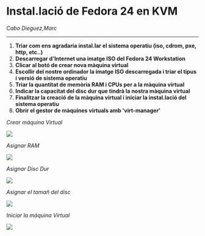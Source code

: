 # Instal.lació de Fedora 24 en KVM   
*Cabo Dieguez,Marc*   
***

1. **Triar com ens agradaria instal.lar el sistema operatiu (iso, cdrom, pxe, http, etc..)**
2. **Descarregar d'Internet una imatge ISO del Fedora 24 Workstation**
3. **Clicar al botó de crear nova màquina virtual**
4. **Escollir del nostre ordinador la imatge ISO descarregada i triar el tipus i versió de sistema operatiu**
5. **Triar la quantitat de memòria RAM i CPUs per a la màquina virtual**
6. **Indicar la capacitat del disc dur que tindrà la nostra màquina virtual**
7. **Finalitzar la creació de la màquina virtual i iniciar la instal.lació del sistema operatiu**
8. **Obrir el gestor de màquines virtuals amb 'virt-manager'**

*Crear máquina Virtual*

![](https://i2.wp.com/bitelia.hipertextual.com/files/2013/11/crear-una-m%C3%A1quina-virtual-800x550.jpg?resize=800%2C550)

*Asignar RAM*

![](https://i0.wp.com/bitelia.hipertextual.com/files/2013/11/maquina-virtual-memoria.jpg?resize=718%2C472)

*Asignar Disc Dur*

![](https://i2.wp.com/bitelia.hipertextual.com/files/2013/11/crear-unidad-de-disco-duro-800x419.jpg?resize=800%2C419)

*Asignar el tamañ del disc*

![](https://i0.wp.com/bitelia.hipertextual.com/files/2013/11/seleccionar-iso-800x387.jpg?resize=800%2C387)

*Iniciar la máquina Virtual*

![](https://i2.wp.com/bitelia.hipertextual.com/files/2013/11/iniciar-maquina-virtual-800x520.jpg?resize=800%2C520)
